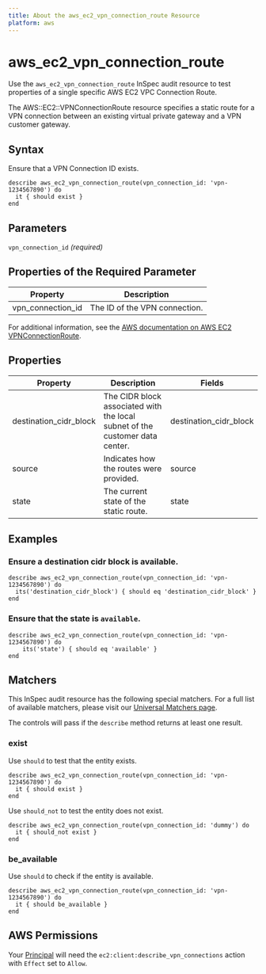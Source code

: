 ```yaml
---
title: About the aws_ec2_vpn_connection_route Resource
platform: aws
---
```


# aws\_ec2\_vpn\_connection\_route

Use the `aws_ec2_vpn_connection_route` InSpec audit resource to test properties of a single specific AWS EC2 VPC Connection Route.

The AWS::EC2::VPNConnectionRoute resource specifies a static route for a VPN connection between an existing virtual private gateway and a VPN customer gateway.

## Syntax

Ensure that a VPN Connection ID exists.

    describe aws_ec2_vpn_connection_route(vpn_connection_id: 'vpn-1234567890') do
      it { should exist }
    end

## Parameters

`vpn_connection_id` _(required)_

## Properties of the Required Parameter

| Property | Description|
| --- | --- |
| vpn_connection_id | The ID of the VPN connection. |

For additional information, see the [AWS documentation on AWS EC2 VPNConnectionRoute](https://docs.aws.amazon.com/AWSCloudFormation/latest/UserGuide/aws-resource-ec2-vpn-connection-route.html).

## Properties

| Property | Description | Fields |
| --- | --- | --- |
| destination_cidr_block | The CIDR block associated with the local subnet of the customer data center. | destination_cidr_block |
| source | Indicates how the routes were provided. | source |
| state | The current state of the static route. | state |

## Examples

### Ensure a destination cidr block is available.
    describe aws_ec2_vpn_connection_route(vpn_connection_id: 'vpn-1234567890') do
      its('destination_cidr_block') { should eq 'destination_cidr_block' }
    end

### Ensure that the state is `available`.
    describe aws_ec2_vpn_connection_route(vpn_connection_id: 'vpn-1234567890') do
        its('state') { should eq 'available' }
    end

## Matchers

This InSpec audit resource has the following special matchers. For a full list of available matchers, please visit our [Universal Matchers page](https://www.inspec.io/docs/reference/matchers/).

The controls will pass if the `describe` method returns at least one result.

### exist

Use `should` to test that the entity exists.

    describe aws_ec2_vpn_connection_route(vpn_connection_id: 'vpn-1234567890') do
      it { should exist }
    end

Use `should_not` to test the entity does not exist.

    describe aws_ec2_vpn_connection_route(vpn_connection_id: 'dummy') do
      it { should_not exist }
    end

### be_available

Use `should` to check if the entity is available.

    describe aws_ec2_vpn_connection_route(vpn_connection_id: 'vpn-1234567890') do
      it { should be_available }
    end

## AWS Permissions

Your [Principal](https://docs.aws.amazon.com/IAM/latest/UserGuide/intro-structure.html#intro-structure-principal) will need the `ec2:client:describe_vpn_connections` action with `Effect` set to `Allow`.